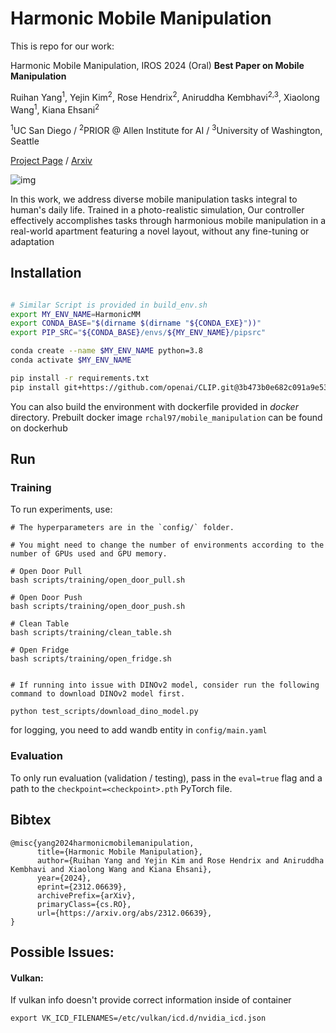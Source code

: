 # Harmonic Mobile Manipulation

This is repo for our work:

Harmonic Mobile Manipulation, IROS 2024 (Oral) **Best Paper on Mobile Manipulation** 

Ruihan Yang<sup>1</sup>, Yejin Kim<sup>2</sup>, Rose Hendrix<sup>2</sup>, Aniruddha Kembhavi<sup>2,3</sup>, Xiaolong Wang<sup>1</sup>, Kiana Ehsani<sup>2</sup>

<sup>1</sup>UC San Diego / <sup>2</sup>PRIOR @ Allen Institute for AI / <sup>3</sup>University of Washington, Seattle

[Project Page](https://rchalyang.github.io/HarmonicMM) / [Arxiv](https://arxiv.org/abs/2312.06639)

![img](./figures/teaser_v9.svg)

In this work, we address diverse mobile manipulation tasks integral to human's daily life. Trained in a photo-realistic simulation,  Our controller effectively accomplishes tasks through harmonious mobile manipulation in a real-world apartment featuring a novel layout, without any fine-tuning or adaptation

## Installation

```bash

# Similar Script is provided in build_env.sh
export MY_ENV_NAME=HarmonicMM
export CONDA_BASE="$(dirname $(dirname "${CONDA_EXE}"))"
export PIP_SRC="${CONDA_BASE}/envs/${MY_ENV_NAME}/pipsrc"

conda create --name $MY_ENV_NAME python=3.8
conda activate $MY_ENV_NAME

pip install -r requirements.txt
pip install git+https://github.com/openai/CLIP.git@3b473b0e682c091a9e53623eebc1ca1657385717
```

You can also build the environment with dockerfile provided in *docker* directory. Prebuilt docker image `rchal97/mobile_manipulation` can be found on dockerhub 

## Run

### Training
To run experiments, use:

```
# The hyperparameters are in the `config/` folder. 

# You might need to change the number of environments according to the number of GPUs used and GPU memory.

# Open Door Pull
bash scripts/training/open_door_pull.sh

# Open Door Push
bash scripts/training/open_door_push.sh

# Clean Table
bash scripts/training/clean_table.sh

# Open Fridge
bash scripts/training/open_fridge.sh


# If running into issue with DINOv2 model, consider run the following command to download DINOv2 model first.

python test_scripts/download_dino_model.py
```

for logging, you need to add wandb entity in `config/main.yaml`

### Evaluation

To only run evaluation (validation / testing), pass in the `eval=true` flag and a path to the `checkpoint=<checkpoint>.pth` PyTorch file.



## Bibtex 

```
@misc{yang2024harmonicmobilemanipulation,
      title={Harmonic Mobile Manipulation}, 
      author={Ruihan Yang and Yejin Kim and Rose Hendrix and Aniruddha Kembhavi and Xiaolong Wang and Kiana Ehsani},
      year={2024},
      eprint={2312.06639},
      archivePrefix={arXiv},
      primaryClass={cs.RO},
      url={https://arxiv.org/abs/2312.06639}, 
}
```

## Possible Issues:

#### Vulkan:

If vulkan info doesn't provide correct information inside of container
```
export VK_ICD_FILENAMES=/etc/vulkan/icd.d/nvidia_icd.json
```

#### 
